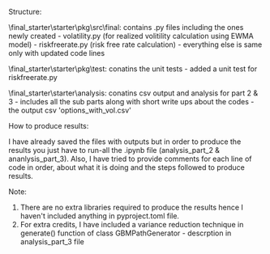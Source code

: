 Structure: 

\final_starter\starter\pkg\src\final: contains .py files including the ones newly created - volatility.py (for realized volitility calculation using EWMA model)
                                                                                          - riskfreerate.py (risk free rate calculation)
                                                                                          - everything else is same only with updated code lines

\final_starter\starter\pkg\test: conatins the unit tests - added a unit test for riskfreerate.py

\final_starter\starter\analysis: conatins csv output and analysis for part 2 & 3 - includes all the sub parts along with short write ups about the codes
                                                                                 - the output csv 'options_with_vol.csv'


How to produce results:

I have already saved the files with outputs but in order to produce the results you just have to run-all the .ipynb file (analysis_part_2 & ananlysis_part_3). Also, I have tried to provide comments for each line of code in order, about what it is doing and the steps followed to produce results. 


Note:

1) There are no extra libraries required to produce the results hence I haven't included anything in pyproject.toml file.
2) For extra credits, I have included a variance reduction technique in generate() function of class GBMPathGenerator - descrption in analysis_part_3 file
